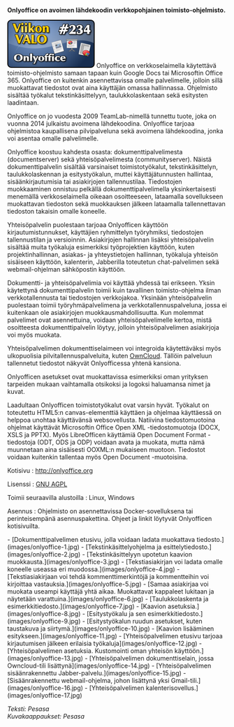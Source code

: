 <!--
Title: Onlyoffice
Week: 5x26
Number: 234
Date: 2015/07/14
Pageimage: valo234-onlyoffice.png
Tags: Linux,Windows,Toimisto,Tekstinkäsittely,Taulukkolaskenta,Esitys
-->

**Onlyoffice on avoimen lähdekoodin verkkopohjainen toimisto-ohjelmisto.**

![](images/valo234-onlyoffice.png "fig:valo234-onlyoffice.png")
Onlyoffice on verkkoselaimella käytettävä toimisto-ohjelmisto samaan tapaan kuin Google Docs tai Microsoftin Office 365. Onlyoffice on kuitenkin asennettavissa omalle palvelimelle, jolloin sillä muokattavat tiedostot ovat aina käyttäjän omassa hallinnassa. Ohjelmisto sisältää työkalut tekstinkäsittelyyn, taulukkolaskentaan sekä esitysten laadintaan.

Onlyoffice on jo vuodesta 2009 TeamLab-nimellä tunnettu tuote, joka on vuonna 2014 julkaistu avoimena lähdekoodina. Onlyoffice tarjoaa ohjelmistoa kaupallisena pilvipalveluna sekä avoimena lähdekoodina, jonka voi asentaa omalle palvelimelle.

Onlyoffice koostuu kahdesta osasta: dokumenttipalvelimesta (documentserver) sekä yhteisöpalvelimesta (communityserver). Näistä dokumenttipalvelin sisältää varsinaiset toimistotyökalut, tekstinkäsittelyn, taulukkolaskennan ja esitystyökalun, muttei käyttäjätunnusten hallintaa, sisäänkirjautumisia tai asiakirjojen tallennustilaa. Tiedostojen muokkaaminen onnistuu pelkällä dokumenttipalvelimella yksinkertaisesti menemällä verkkoselaimella oikeaan osoitteeseen, lataamalla sovellukseen muokattavan tiedoston sekä muokkauksen jälkeen lataamalla tallennettavan tiedoston takaisin omalle koneelle.

Yhteisöpalvelin puolestaan tarjoaa Onlyofficen käyttöön kirjautumistunnukset, käyttäjien ryhmittelyn työryhmiksi, tiedostojen tallennustilan ja versioinnin. Asiakirjojen hallinnan lisäksi yhteisöpalvelin sisältää muita työkaluja esimerkiksi työprojektien käyttöön, kuten projektinhallinnan, asiakas- ja yhteystietojen hallinnan, työkaluja yhteisön sisäiseen käyttöön, kalenterin, Jabberilla toteutetun chat-palvelimen sekä webmail-ohjelman sähköpostin käyttöön.

Dokumentti- ja yhteisöpalvelimia voi käyttää yhdessä tai erikseen. Yksin käytettynä dokumenttipalvelin toimii kuin tavallinen toimisto-ohjelma ilman verkkotallennusta tai tiedostojen verkkojakoa. Yksinään yhteisöpalvelin puolestaan toimii työryhmäpalvelimena ja verkkotallennuspalveluna, jossa ei kuitenkaan ole asiakirjojen muokkausmahdollisuutta. Kun molemmat palvelimet ovat asennettuina, voidaan yhteisöpalvelimelle kertoa, mistä osoitteesta dokumenttipalvelin löytyy, jolloin yhteisöpalvelimen asiakirjoja voi myös muokata.

Yhteisöpalvelimen dokumenttiselaimeen voi integroida käytettäväksi myös ulkopuolisia pilvitallennuspalveluita, kuten [OwnCloud](OwnCloud). Tällöin palveluun tallennetut tiedostot näkyvät Onlyofficessa yhtenä kansiona.

Onlyofficen asetukset ovat muokattavissa esimerkiksi oman yrityksen tarpeiden mukaan vaihtamalla otsikoksi ja logoksi haluamansa nimet ja kuvat.

Laadultaan Onlyofficen toimistotyökalut ovat varsin hyvät. Työkalut on toteutettu HTML5:n canvas-elementtiä käyttäen ja ohjelmaa käyttäessä on helppoa unohtaa käyttävänsä websovellusta. Natiivina tiedostomuotoina ohjelmat käyttävät Microsoftin Office Open XML -tiedostomuotoja (DOCX, XSLS ja PPTX). Myös LibreOfficen käyttämiä Open Document Format -tiedostoja (ODT, ODS ja ODP) voidaan avata ja muokata, mutta nämä muunnetaan aina sisäisesti OOXML:n mukaiseen muotoon. Tiedostot voidaan kuitenkin tallentaa myös Open Document -muotoisina.

Kotisivu
:   <http://onlyoffice.org>

Lisenssi
:   [GNU AGPL](https://www.gnu.org/licenses/agpl-3.0.html)

Toimii seuraavilla alustoilla
:   Linux, Windows

Asennus
:   Ohjelmisto on asennettavissa Docker-sovelluksena tai perinteisempänä asennuspakettina. Ohjeet ja linkit löytyvät Onlyofficen kotisivuilta.

<div class="psgallery" markdown="1">
-   [Dokumenttipalvelimen etusivu, jolla voidaan ladata muokattava tiedosto.](images/onlyoffice-1.jpg)
-   [Tekstinkäsittelyohjelma ja esittelytiedosto.](images/onlyoffice-2.jpg)
-   [Tekstinkäsittelyyn upotetun kaavion muokkausta.](images/onlyoffice-3.jpg)
-   [Tekstiasiakirjan voi ladata omalle koneelle useassa eri muodossa.](images/onlyoffice-4.jpg)
-   [Tekstiasiakirjaan voi tehdä kommenttimerkintöjä ja kommentteihin voi kirjoittaa vastauksia.](images/onlyoffice-5.jpg)
-   [Samaa asiakirjaa voi muokata useampi käyttäjä yhtä aikaa. Muokattavat kappaleet lukitaan ja näytetään varattuina.](images/onlyoffice-6.jpg)
-   [Taulukkolaskenta ja esimerkkitiedosto.](images/onlyoffice-7.jpg)
-   [Kaavion asetuksia.](images/onlyoffice-8.jpg)
-   [Esitystyökalu ja sen esimerkkitiedosto.](images/onlyoffice-9.jpg)
-   [Esitystyökalun ruudun asetukset, kuten taustakuva ja siirtymä.](images/onlyoffice-10.jpg)
-   [Kaavion lisääminen esitykseen.](images/onlyoffice-11.jpg)
-   [Yhteisöpalvelimen etusivu tarjoaa kirjautumisen jälkeen erilaisia työkaluja](images/onlyoffice-12.jpg)
-   [Yhteisöpalvelimen asetuksia. Kustomointi oman yhteisön käyttöön.](images/onlyoffice-13.jpg)
-   [Yhteisöpalvelimen dokumenttiselain, jossa Owncloud-tili lisättynä](images/onlyoffice-14.jpg)
-   [Yhteisöpalvelimen sisäänrakennettu Jabber-palvelu.](images/onlyoffice-15.jpg)
-   [Sisäänrakennettu webmail-ohjelma, johon lisättynä yksi Gmail-tili.](images/onlyoffice-16.jpg)
-   [Yhteisöpalvelimen kalenterisovellus.](images/onlyoffice-17.jpg)
</div>

*Teksti: Pesasa* <br />
*Kuvakaappaukset: Pesasa*

